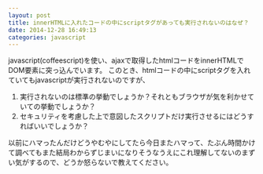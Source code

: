 ```yaml
---
layout: post
title: innerHTMLに入れたコードの中にscriptタグがあっても実行されないのはなぜ？
date: 2014-12-28 16:49:13
categories: javascript
---
```

<p>javascript(coffeescript)を使い、ajaxで取得したhtmlコードをinnerHTMLでDOM要素に突っ込んでいます。
このとき、htmlコードの中にscriptタグを入れていてもjavascriptが実行されないのですが、</p>

<ol>
<li>実行されないのは標準の挙動でしょうか？それともブラウザが気を利かせていての挙動でしょうか？</li>
<li>セキュリティを考慮した上で意図したスクリプトだけ実行させるにはどうすればいいでしょうか？</li>
</ol>

<p>以前にハマったんだけどうやむやにしてたら今日またハマって、たぶん時間かけて調べてもまた結局わからずじまいになりそうなうえにこれ理解してないのまずい気がするので、どうか怒らないで教えてください。</p>
